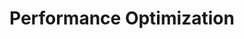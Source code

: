 # Performance Optimization
<!-- Stric's commitment to exceptional performance is evident through its integration with Wint, a suite of high-performance, meticulously optimized URL routers tailored for web frameworks and applications. Wint's compatibility across various runtimes, including Bun, Node, and Deno, coupled with its comprehensive routing capabilities, significantly enhances Stric's routing efficiency.

## The Role of Wint in Stric

Stric leverages Wint's advanced routing mechanisms to ensure swift and accurate request handling. Wint's routers, known for their wildcard and URL parameter matching capabilities, provide a robust foundation for Stric's routing layer.

### Key Features of Wint:

- **Compatibility:** Works seamlessly with runtimes that support the `Function` constructor.
- **Wildcard and URL Parameter Matching:** Offers versatile routing solutions.
- **Optimized Routing Methods:** Includes `put`, `find`, and `build` methods for streamlined route management.
- **Ahead-of-Time Compilation:** The routers, particularly the basic router, compile the matching logic ahead-of-time, promoting enhanced performance.

Stric primarily utilizes Wint's advanced routers, which are engineered for speed and efficiency. These routers include:

1. **Basic Router:** Employs a radix tree for URL matching, with the distinct advantage of ahead-of-time compilation for its matcher, setting it apart from other radix tree routers.
2. **Turbo Router:** Provides even faster matching capabilities, although it does not support the `ALL` method handler, focusing on high-speed, method-specific routing.

These routers form the backbone of Stric's routing mechanism, ensuring that web applications built with Stric are not just powerful, but also demonstrate superior performance.

## Analyzing Performance Metrics

Stric's performance isn't just theoretical; it's backed by concrete metrics.

![Performance Chart](https://raw.githubusercontent.com/bunsvr/benchmark/main/results/chart.png)

### Performance Strategies in Stric

Stric employs a method-centric mapping strategy for its route handling. By organizing static and dynamic path handlers into a method-keyed map, Stric ensures that URL string slicing occurs only when there's a method match. This minimizes unnecessary computations and enhances performance. Moreover, the dynamic route handling in Stric is powered by a compiled-ahead-of-time algorithm, streamlining the process and enabling more effective static analysis by the JavaScript engine.

---

Stric, powered by the sophisticated routing solutions of Wint, stands at the forefront of web application frameworks, offering not just speed and efficiency but also a highly optimized routing experience. As you delve deeper into Stric's capabilities, you'll uncover more about how these performance optimizations can revolutionize your web development process. -->